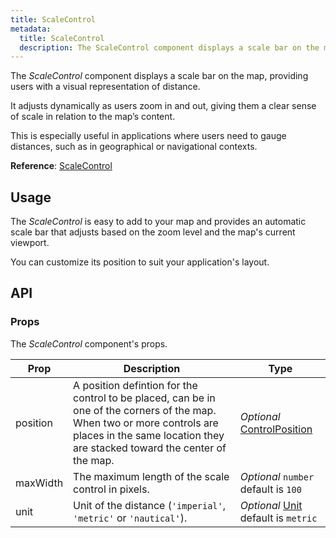 ```yaml
---
title: ScaleControl
metadata:
  title: ScaleControl
  description: The ScaleControl component displays a scale bar on the map, providing users with a visual representation of distance.
---
```


The *ScaleControl* component displays a scale bar on the map, providing users with a visual representation of distance.

It adjusts dynamically as users zoom in and out, giving them a clear sense of scale in relation to the map’s content.

This is especially useful in applications where users need to gauge distances, such as in geographical or navigational contexts.

**Reference**: [ScaleControl](https://maplibre.org/maplibre-gl-js/docs/API/classes/ScaleControl)

## Usage

The *ScaleControl* is easy to add to your map and provides an automatic scale bar that adjusts based on the zoom level and the map's current viewport.

You can customize its position to suit your application's layout.

<example id="controls/scale" />

## API

### Props

The *ScaleControl* component's props.

| Prop  | Description                                                                                                                                | Type |
|-------|--------------------------------------------------------------------------------------------------------------------------------------------|------|
| position | A position defintion for the control to be placed, can be in one of the corners of the map. When two or more controls are places in the same location they are stacked toward the center of the map. | *Optional* [ControlPosition](https://maplibre.org/maplibre-gl-js/docs/API/type-aliases/ControlPosition) |
| maxWidth | The maximum length of the scale control in pixels. | *Optional* `number` default is `100` |
| unit | Unit of the distance (`'imperial'`, `'metric'` or `'nautical'`). | *Optional* [Unit](https://maplibre.org/maplibre-gl-js/docs/API/type-aliases/Unit) default is `metric` |
